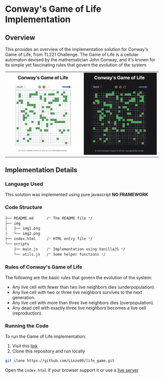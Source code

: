 # Conway's Game of Life Implementation

## Overview

This provides an overview of the implementation solution for Conway's Game of Life, from TL221 Challenge. The Game of Life is a cellular automaton devised by the mathematician John Conway, and it's known for its simple yet fascinating rules that govern the evolution of the system.

<table>
  <tbody>
    <tr>
      <td><img src="./img/img1.png" /></td>
      <td><img src="./img/img2.png" /></td>
    </tr>
  </tbody>
</table>

## Implementation Details

### Language Used

This solution was implemented using pure javascript **NO FRAMEWORK**

### Code Structure

```sh
├── README.md      /* The README file */
├── img
│   ├── img1.png
│   └── img2.png
├── index.html     /* HTML entry file */
└── scripts
    ├── main.js    /* Implementation using VanillaJS */
    └── utils.js   /* Some helper functions */
```

### Rules of Conway's Game of Life

The following are the basic rules that govern the evolution of the system:

- Any live cell with fewer than two live neighbors dies (underpopulation).
- Any live cell with two or three live neighbors survives to the next generation.
- Any live cell with more than three live neighbors dies (overpopulation).
- Any dead cell with exactly three live neighbors becomes a live cell (reproduction).

### Running the Code

To run the Game of Life implementation:

1. Visit this [link](https://linzo99.github.io/life_game/)
2. Clone this repository and run locally

```bash
git clone https://github.com/Linzo99/life_game.git
```

Open the `index.html` if your browser support it or use a [live server](https://www.npmjs.com/package/live-server)
